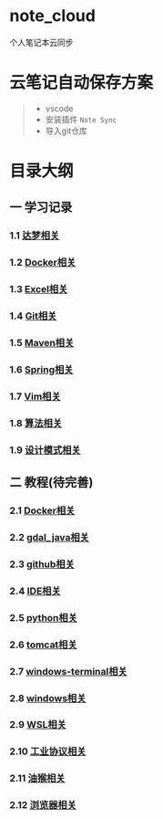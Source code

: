 # note_cloud

个人笔记本云同步

# 云笔记自动保存方案

> - vscode
> - 安装插件 `Note Sync`
> - 导入git仓库

# 目录大纲

## 一 学习记录

### 1.1 [达梦相关](./笔记/学习记录/dm达梦/readme.md)

### 1.2 [Docker相关](./笔记/学习记录/docker/readme.md)

### 1.3 [Excel相关](./笔记/学习记录/excel/readme.md)

### 1.4 [Git相关](./笔记/学习记录/git/readme.md)

### 1.5 [Maven相关](./笔记/学习记录/maven/readme.md)

### 1.6 [Spring相关](./笔记/学习记录/spring/readme.md)

### 1.7 [Vim相关](./笔记/学习记录/vim/readme.md)

### 1.8 [算法相关](./笔记/学习记录/算法/readme.md)

### 1.9 [设计模式相关](./笔记/学习记录/设计模式/readme.md)

## 二 教程(待完善)

### 2.1 [Docker相关](./笔记/教程/docker/readme.md)

### 2.2 [gdal_java相关](./笔记/教程/gdal_java/readme.md)

### 2.3 [github相关](./笔记/教程/github/readme.md)

### 2.4 [IDE相关](./笔记/教程/ide/readme.md)

### 2.5 [python相关](./笔记/教程/python/readme.md)

### 2.6 [tomcat相关](./笔记/教程/tomcat/readme.md)

### 2.7 [windows-terminal相关](./笔记/教程/windows-terminal/readme.md)

### 2.8 [windows相关](./笔记/教程/windows/readme.md)

### 2.9 [WSL相关](./笔记/教程/wsl/readme.md)

### 2.10 [工业协议相关](./笔记/教程/工业协议/readme.md)

### 2.11 [油猴相关](./笔记/教程/油猴相关/readme.md)

### 2.12 [浏览器相关](./笔记/教程/浏览器/readme.md)
